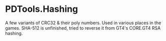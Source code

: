 # PDTools.Hashing

A few variants of CRC32 & their poly numbers. Used in various places in the games. SHA-512 is unfinished, tried to reverse it from GT4's CORE.GT4 RSA hashing.
